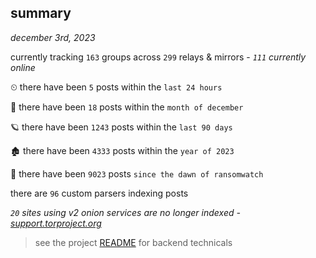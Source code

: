
## summary
_december 3rd, 2023_

currently tracking `163` groups across `299` relays & mirrors - _`111` currently online_

⏲ there have been `5` posts within the `last 24 hours`

🦈 there have been `18` posts within the `month of december`

🪐 there have been `1243` posts within the `last 90 days`

🏚 there have been `4333` posts within the `year of 2023`

🦕 there have been `9023` posts `since the dawn of ransomwatch`

there are `96` custom parsers indexing posts

_`20` sites using v2 onion services are no longer indexed - [support.torproject.org](https://support.torproject.org/onionservices/v2-deprecation/)_

> see the project [README](https://github.com/joshhighet/ransomwatch#ransomwatch--) for backend technicals
